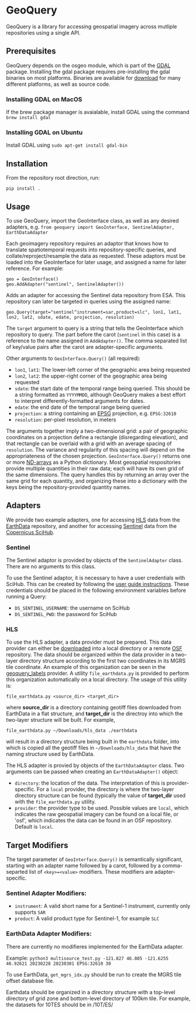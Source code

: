 # GeoQuery

GeoQuery is a library for accessing geospatial imagery across mutliple repositories using a single API.

## Prerequisites
GeoQuery depends on the osgeo module, which is part of the [GDAL](https://gdal.org) package. Installing the gdal package requires pre-installing the gdal binaries on most platforms. Binaries are available for [download](https://gdal.org/download.html#binaries) for many different platforms, as well as source code.

### Installing GDAL on MacOS
If the brew package manager is avaialable, install GDAL using the command `brew install gdal`  

### Installing GDAL on Ubuntu
Install GDAL using `sudo apt-get install gdal-bin`

## Installation
From the repository root direction, run:

`pip install .`

## Usage
To use GeoQuery, import the GeoInterface class, as well as any desired adapters, e.g.
`from geoquery import GeoInterface, SentinelAdapter, EarthDataAdapter`

Each geoimagery repository requires an adaptor that knows how to translate spatiotemporal requests into repository-specific queries, and collate/reproject/resample the data as requested. These adaptors must be loaded into the GeoInterface for later usage, and assigned a name for later reference. For example:

```
geo = GeoInterface()
geo.AddAdapter("sentinel", SentinelAdapter())
```

Adds an adapter for accessing the Sentinel data repository from ESA. This repository can later be targeted in queries using the assigned name:
```
geo.Query(target="sentinel^instrument=sar,product=slc", lon1, lat1, lon2, lat2, sdate, edate, projection, resolution)
```

The `target` argument to query is a string that tells the GeoInterface which repository to query. The part before the carot (`sentinel` in this case) is a reference to the name assigned in `AddAdapter()`. The comma separated list of key/value pairs after the carot are adapter-specific arguments.

Other arguments to `GeoInterface.Query()` (all required):
* `lon1`, `lat1`: The lower-left corner of the geographic area being requested
* `lon2`, `lat2`: the upper-right corner of the geographic area being requested
* `sdate`: the start date of the temporal range being queried. This should be a string formatted as `YYYYMMDD`, although GeoQuery makes a best effort to interpret differently-formatted arguments for dates.
* `edate`: the end date of the temporal range being queried
* `projection`: a string containing an [EPSG](https://en.wikipedia.org/wiki/EPSG_Geodetic_Parameter_Dataset) projection, e.g. `EPSG:32610`
* `resolution`: per-pixel resolution, in meters

The arguments together imply a two-dimensional grid: a pair of geographic coordinates on a projection define a rectangle (disregarding elevation), and that rectangle can be overlaid with a grid with an average spacing of `resolution`. The variance and regularity of this spacing will depend on the appropriateness of the chosen projection. `GeoInterface.Query()` returns one or more [ND-arrays](https://numpy.org/doc/stable/reference/generated/numpy.ndarray.html) as a Python dictionary. Most geospatial respositories provide multiple quantities in their raw data; each will have its own grid of the same dimensions. The query handles this by returning an array over the same grid for each quantity, and organizing these into a dictionary with the keys being the repository-provided quantity names.

## Adapters
We provide two example adapters, one for accessing [HLS](https://hls.gsfc.nasa.gov) data from the [EarthData](https://www.earthdata.nasa.gov) repository, and another for accessing [Sentinel](https://sentinels.copernicus.eu/web/sentinel/missions/sentinel-1) data from the [Copernicus SciHub](https://scihub.copernicus.eu). 

### Sentinel
The Sentinel adaptor is provided by objects of the `SentinelAdapter` class. There are no arguments to this class.

To use the Sentinel adaptor, it is necessary to have a user credentials with SciHub. This can be created by following the [user guide instructions](https://scihub.copernicus.eu/userguide/SelfRegistration). These credentials should be placed in the following environment variables before running a Query:

* `DS_SENTINEL_USERNAME`: the username on SciHub
* `DS_SENTINEL_PWD`: the password for SciHub

### HLS
To use the HLS adapter, a data provider must be prepared. This data provider can either be [downloaded](https://search.earthdata.nasa.gov/search?q=HLS%20Daily%20Global) into a local directory or a remote [OSF](https://osf.io/) repository. The data should be organized within the data provider in a two-layer directory structure according to the first two coordinates in its MGRS tile coordinate. An example of this organization can be seen in the [geoquery_labels](https://osf.io/v4uz9/) provider. A utility `file_earthdata.py` is provided to perform this organization automatically on a local directory. The usage of this utility is:

`file_earthdata.py <source_dir> <target_dir>`

where **source_dir** is a directory containing geotiff files downloaded from EarthData in a flat structure, and **target_dir** is the directroy into which the two-layer structure will be built. For example,

`file_earthdata.py ~/Downloads/hls_data ./earthdata`

will result in a directory structure being built in the `earthdata` folder, into which is copied all the geotiff files in `~/Downloads/hls_data` that have the naming structure used by EarthData.

The HLS adapter is provied by objects of the `EarthDataAdapter` class. Two arguments can be passed when creating an `EarthDataAdapter()` object:

* `directory`: the location of the data. The interpretation of this is provider-specific. For a `local` provider, the directory is where the two-layer directory structure can be found (typically the value of **target_dir** used with the `file_earthdata.py` utility.
* `provider`: the provider type to be used. Possible values are `local`, which indicates the raw geospatial imagery can be found on a local file, or 'osf', which indicates the data can be found in an OSF repository. Default is `local`.

## Target Modifiers
The target parameter of `GeoInterface.Query()` is semantically significant, starting with an adapter name followed by a carot, followed by a comma-separted list of `<key>=<value>` modifiers. These modifiers are adapter-specific.

### Sentinel Adapter Modifiers:
  * `instrument`: A valid short name for a Sentinel-1 instrument, currently only supports `SAR`
  * `product`: A valid product type for Sentinel-1, for example `SLC`

### EarthData Adapter Modifiers:
There are currently no modifieres implemented for the EarthData adapter.

Example:
`python3 multisource_test.py -121.827 46.805 -121.6255 46.92621 20230228 20230301 EPSG:32610 30`

To use EarthData, `get_mgrs_idx.py` should be run to create the MGRS tile offset database file.

Earthdata should be organized in a directory structure with a top-level directory of grid zone and bottom-level directory of 100km tile. For example, the datasets for 10TES should be in <earthdata directory>/10T/ES/ 

###
